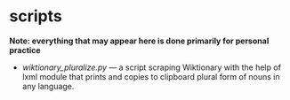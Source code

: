 # scripts

**Note: everything that may appear here is done primarily for personal practice**

* _wiktionary_pluralize.py_ — a script scraping Wiktionary with the help of lxml module that prints and copies to clipboard plural form of nouns in any language. 
